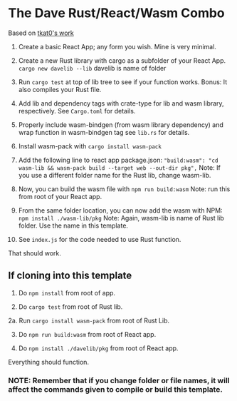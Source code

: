 # The Dave Rust/React/Wasm Combo

Based on [tkat0's work](https://tkat0.github.io/posts/how-to-create-a-react-app-with-rust-and-wasm/#create-rust-library-for-wasm)


1. Create a basic React App; any form you wish.  Mine is very minimal.

2. Create a new Rust library with cargo as a subfolder of your React App.
    ```cargo new davelib --lib```
    davelib is name of folder

3. Run ```cargo test``` at top of lib tree to see if your function works. Bonus: It also compiles your Rust file.

4. Add lib and dependency tags with crate-type for lib and wasm library, respectively.  See ```Cargo.toml``` for details.

5. Properly include wasm-bindgen (from wasm library dependency) and wrap function in wasm-bindgen tag see ```lib.rs``` for details.

6. Install wasm-pack with ```cargo install wasm-pack```

7.  Add the following line to react app package.json:
    ```"build:wasm": "cd wasm-lib && wasm-pack build --target web --out-dir pkg",```
    Note: If you use a different folder name for the Rust lib, change wasm-lib.
    

8. Now, you can build the wasm file with ```npm run build:wasm```
    Note: run this from root of your React app.

9. From the same folder location, you can now add the wasm with NPM:
    ```npm install ./wasm-lib/pkg```
    Note: Again, wasm-lib is name of Rust lib folder.  Use the name in this template.

10. See ```index.js``` for the code needed to use Rust function.

That should work.

## If cloning into this template

1. Do ```npm install``` from root of app.

2. Do ```cargo test``` from root of Rust lib.

2a. Run ```cargo install wasm-pack``` from root of Rust Lib.

3. Do ```npm run build:wasm``` from root of React app.

4. Do ```npm install ./davelib/pkg``` from root of React app.

Everything should function.

### NOTE: Remember that if you change folder or file names, it will affect the commands given to compile or build this template.
